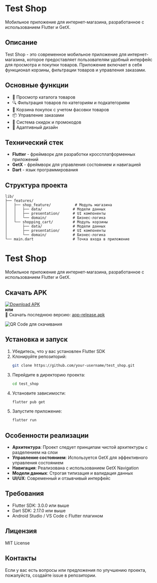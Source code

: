 # Test Shop

Мобильное приложение для интернет-магазина, разработанное с использованием Flutter и GetX.

## Описание

Test Shop - это современное мобильное приложение для интернет-магазина, которое предоставляет пользователям удобный интерфейс для просмотра и покупки товаров. Приложение включает в себя функционал корзины, фильтрации товаров и управления заказами.

## Основные функции

- 📱 Просмотр каталога товаров
- 🔍 Фильтрация товаров по категориям и подкатегориям
- 🛒 Корзина покупок с учетом фасовки товаров
- 📦 Управление заказами
- 🎯 Система скидок и промокодов
- 📱 Адаптивный дизайн

## Технический стек

- **Flutter** - фреймворк для разработки кроссплатформенных приложений
- **GetX** - фреймворк для управления состоянием и навигацией
- **Dart** - язык программирования

## Структура проекта

```
lib/
├── features/
│   ├── shop_feature/           # Модуль магазина
│   │   ├── data/              # Модели данных
│   │   ├── presentation/      # UI компоненты
│   │   └── domain/            # Бизнес-логика
│   └── shopping_cart/         # Модуль корзины
│       ├── data/              # Модели данных
│       ├── presentation/      # UI компоненты
│       └── domain/            # Бизнес-логика
└── main.dart                  # Точка входа в приложение
```
# Test Shop

Мобильное приложение для интернет-магазина, разработанное с использованием Flutter и GetX.

## Скачать APK

[![Download APK](https://img.shields.io/badge/Download-APK-brightgreen)](https://github.com/pashaxd/test_shop/raw/main/apk/app-release.apk)  
**или**  
📲 Скачать последнюю версию: [app-release.apk](https://github.com/pashaxd/test_shop/raw/main/apk/app-release.apk)

![QR Code для скачивания](https://api.qrserver.com/v1/create-qr-code/?size=150x150&data=https://github.com/pashaxd/test_shop/raw/main/apk/app-release.apk)


## Установка и запуск

1. Убедитесь, что у вас установлен Flutter SDK
2. Клонируйте репозиторий:
   ```bash
   git clone https://github.com/your-username/test_shop.git
   ```
3. Перейдите в директорию проекта:
   ```bash
   cd test_shop
   ```
4. Установите зависимости:
   ```bash
   flutter pub get
   ```
5. Запустите приложение:
   ```bash
   flutter run
   ```

## Особенности реализации

- **Архитектура**: Проект следует принципам чистой архитектуры с разделением на слои
- **Управление состоянием**: Используется GetX для эффективного управления состоянием
- **Навигация**: Реализована с использованием GetX Navigation
- **Модели данных**: Строгая типизация и валидация данных
- **UI/UX**: Современный и отзывчивый интерфейс

## Требования

- Flutter SDK: 3.0.0 или выше
- Dart SDK: 2.17.0 или выше
- Android Studio / VS Code с Flutter плагином

## Лицензия

MIT License

## Контакты

Если у вас есть вопросы или предложения по улучшению проекта, пожалуйста, создайте issue в репозитории.
